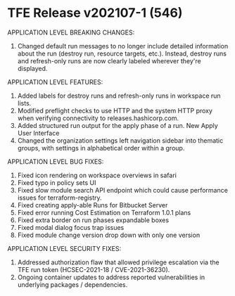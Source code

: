 # TFE Release v202107-1 (546)


APPLICATION LEVEL BREAKING CHANGES:

1. Changed default run messages to no longer include detailed information about the run (destroy run, resource targets, etc.). Instead, destroy runs and refresh-only runs are now clearly labeled wherever they're displayed.

APPLICATION LEVEL FEATURES:

1. Added labels for destroy runs and refresh-only runs in workspace run lists.
1. Modified preflight checks to use HTTP and the system HTTP proxy when verifying connectivity to releases.hashicorp.com.
1. Added structured run output for the apply phase of a run. New Apply User Interface
1. Changed the organization settings left navigation sidebar into thematic groups, with settings in alphabetical order within a group.


APPLICATION LEVEL BUG FIXES:
1. Fixed icon rendering on workspace overviews in safari
1. Fixed typo in policy sets UI
1. Fixed slow module search API endpoint which could cause performance issues for terraform-registry.
1. Fixed creating apply-able Runs for Bitbucket Server
1. Fixed error running Cost Estimation on Terraform 1.0.1 plans
1. Fixed extra border on run phases expandable boxes
1. Fixed modal dialog focus trap issues
1. Fixed module change version drop down with only one version


APPLICATION LEVEL SECURITY FIXES:
1. Addressed authorization flaw that allowed privilege escalation via the TFE run token (HCSEC-2021-18 / CVE-2021-36230).
1. Ongoing container updates to address reported vulnerabilities in underlying packages / dependencies.


